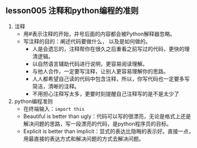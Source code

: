 ## lesson005 注释和python编程的准则
1. 注释
    - 用#表示注释的开始，井号后面的内容都会被Python解释器忽略。
    - 写注释的目的：阐述代码要做什么， 以及是如何做的。
      - 人是会遗忘的，注释帮你在很久之后重看之前写过的代码，更快的理清逻辑。
      - 以自然语言辅助代码进行说明，更容易阅读理解。
      - 与他人合作，一定要写注释，让别人更容易理解你的思路。
      - 人人都希望自己读的代码中包含注释，所以，你写代码也一定要多写简洁，清晰的注释。
      - 不用担心注释写太多，更要时刻提醒自己注释写的是不是太少了
2. python编程准则
    - 在终端输入：```import this```
    - Beautiful is better than ugly：代码可以写的很漂亮，无论是格式上还是解决问题的思路，写一段漂亮的代码，是python程序员的目标。
    - Explicit is better than implicit：显式的表达比隐晦的表示好。直接一点，用最直接的表达方式和解决问题的方式去解决问题。